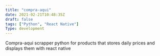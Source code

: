 ```yaml
---
title: "compra-aqui"
date: 2021-02-21T10:48:35Z
draft: false
tags: ["Python", "React Native"]
Type: development
---
```


Compra-aqui scrapper python for products
that stores daily prices and displays them with react native
